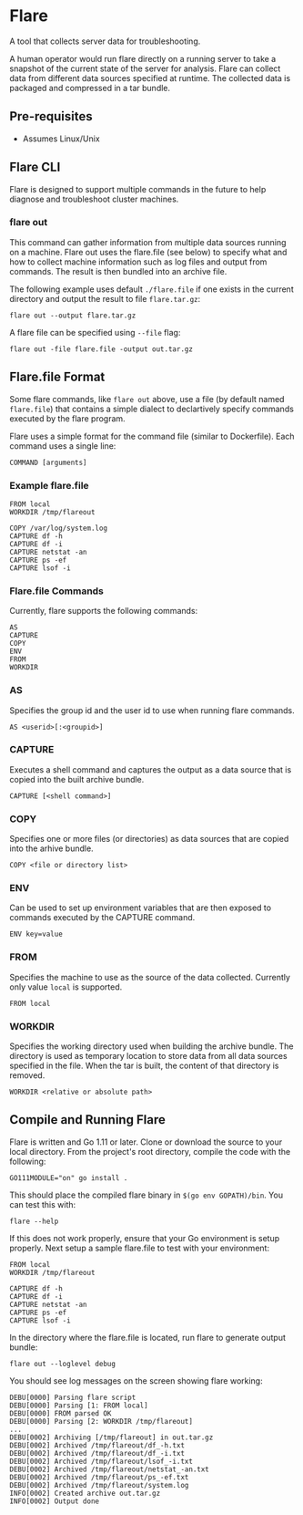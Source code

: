 # Flare
A tool that collects server data for troubleshooting.

A human operator would run flare directly on a running server to take a snapshot of the current state of the server for analysis.  Flare can collect data from different data sources specified at runtime.  The collected data is packaged and compressed in a tar bundle.


## Pre-requisites
 * Assumes Linux/Unix

## Flare CLI
Flare is designed to support multiple commands in the future to help diagnose and troubleshoot cluster machines.

### flare out
This command can gather information from multiple data sources running on a machine. Flare out uses the flare.file (see below)
to specify what and how to collect machine information such as log files and output from commands.  The result is then bundled into an archive 
file.

The following example uses default `./flare.file` if one exists in the current directory and output the result to file `flare.tar.gz`:

```
flare out --output flare.tar.gz
```

A flare file can be specified using `--file` flag:

```
flare out -file flare.file -output out.tar.gz
```

## Flare.file Format
Some flare commands, like `flare out` above, use a file (by default named `flare.file`) that contains a simple dialect to declartively specify commands executed by the flare program.  

Flare uses a simple format for the command file (similar to Dockerfile).  Each command uses a single line:

```
COMMAND [arguments]
```

### Example flare.file
```
FROM local
WORKDIR /tmp/flareout

COPY /var/log/system.log
CAPTURE df -h
CAPTURE df -i
CAPTURE netstat -an
CAPTURE ps -ef
CAPTURE lsof -i
```

### Flare.file Commands
Currently, flare supports the following commands:
```
AS
CAPTURE
COPY
ENV
FROM
WORKDIR
```

### AS
Specifies the group id and the user id to  use when running flare commands.
```
AS <userid>[:<groupid>]
```

### CAPTURE
Executes a shell command and captures the output as a data source that is copied
into the built archive bundle.

```
CAPTURE [<shell command>]
```

### COPY
Specifies one or more files (or directories) as data sources that are copied
into the arhive bundle.

```
COPY <file or directory list>
```

### ENV
Can be used to set up environment variables that are then exposed to commands
executed by the CAPTURE command.

```
ENV key=value
```

### FROM
Specifies the machine to use as the source of the data collected.  Currently
only value `local` is supported.

```
FROM local
```

### WORKDIR
Specifies the working directory used when building the archive bundle.  The
directory is  used as temporary location to store data from all data sources
specified in the file.  When the tar is built, the content of that directory
is removed.

```
WORKDIR <relative or absolute path>
```


## Compile and Running Flare
Flare  is written and Go 1.11 or later.  Clone or download the source to your local directory.  From the project's root directory, compile the code with the
following:

```
GO111MODULE="on" go install .
```

This should place the compiled flare binary in `$(go env GOPATH)/bin`.  You can test this with:
```
flare --help
```
If this does not work properly, ensure that your Go environment is setup properly.  Next setup a sample flare.file to test with your environment:

```
FROM local
WORKDIR /tmp/flareout

CAPTURE df -h
CAPTURE df -i
CAPTURE netstat -an
CAPTURE ps -ef
CAPTURE lsof -i
```

In the directory where the flare.file is located, run flare to generate output bundle:
```
flare out --loglevel debug
```
You should see log messages on the screen showing flare working:
```
DEBU[0000] Parsing flare script
DEBU[0000] Parsing [1: FROM local]
DEBU[0000] FROM parsed OK
DEBU[0000] Parsing [2: WORKDIR /tmp/flareout]
...
DEBU[0002] Archiving [/tmp/flareout] in out.tar.gz
DEBU[0002] Archived /tmp/flareout/df_-h.txt
DEBU[0002] Archived /tmp/flareout/df_-i.txt
DEBU[0002] Archived /tmp/flareout/lsof_-i.txt
DEBU[0002] Archived /tmp/flareout/netstat_-an.txt
DEBU[0002] Archived /tmp/flareout/ps_-ef.txt
DEBU[0002] Archived /tmp/flareout/system.log
INFO[0002] Created archive out.tar.gz
INFO[0002] Output done
```